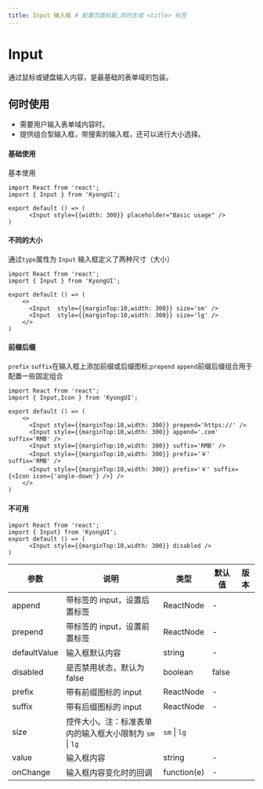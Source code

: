 ```yaml
---
title: Input 输入框 # 配置页面标题,同时生成 <title> 标签
---
```

# Input
通过鼠标或键盘输入内容，是最基础的表单域的包装。

## 何时使用
- 需要用户输入表单域内容时。
- 提供组合型输入框，带搜索的输入框，还可以进行大小选择。
#### 基础使用
基本使用
```tsx
import React from 'react';
import { Input } from 'KyongUI';

export default () => (
      <Input style={{width: 300}} placeholder="Basic usage" />
)
```
#### 不同的大小
通过`type`属性为 `Input` 输入框定义了两种尺寸（大小）
```tsx
import React from 'react';
import { Input } from 'KyongUI';

export default () => (
    <>
      <Input  style={{marginTop:10,width: 300}} size='sm' />
      <Input  style={{marginTop:10,width: 300}} size='lg' />
    </>
)
```
#### 前缀后缀
 `prefix` `suffix`在输入框上添加前缀或后缀图标;`prepend` `append`前缀后缀组合用于配置一些固定组合
```tsx
import React from 'react';
import { Input,Icon } from 'KyongUI';

export default () => (
    <>
      <Input style={{marginTop:10,width: 300}} prepend='https://' />
      <Input style={{marginTop:10,width: 300}} append='.com' suffix='RMB' />
      <Input style={{marginTop:10,width: 300}} suffix='RMB' />
      <Input style={{marginTop:10,width: 300}} prefix='￥' suffix='RMB' />
      <Input style={{marginTop:10,width: 300}} prefix='￥' suffix={<Icon icon={'angle-down'} />} />
    </>
)
```

#### 不可用

```tsx
import React from 'react';
import { Input} from 'KyongUI';
export default () => (     
      <Input style={{marginTop:10,width: 300}} disabled />
)
```
| 参数 | 说明 | 类型 | 默认值 | 版本 |
| --- | --- | --- | --- | --- |
| append | 带标签的 input，设置后置标签 | ReactNode | - |  |
| prepend | 带标签的 input，设置前置标签 | ReactNode | - |  |
| defaultValue | 输入框默认内容 | string | - |  |
| disabled | 是否禁用状态，默认为 false | boolean | false |  |
| prefix | 带有前缀图标的 input | ReactNode | - |  |
| suffix | 带有后缀图标的 input | ReactNode | - |  |
| size | 控件大小。注：标准表单内的输入框大小限制为 `sm` \| `lg` |`sm` \| `lg` |  |
| value | 输入框内容 | string | - |  |
| onChange | 输入框内容变化时的回调 | function(e) | - |  |